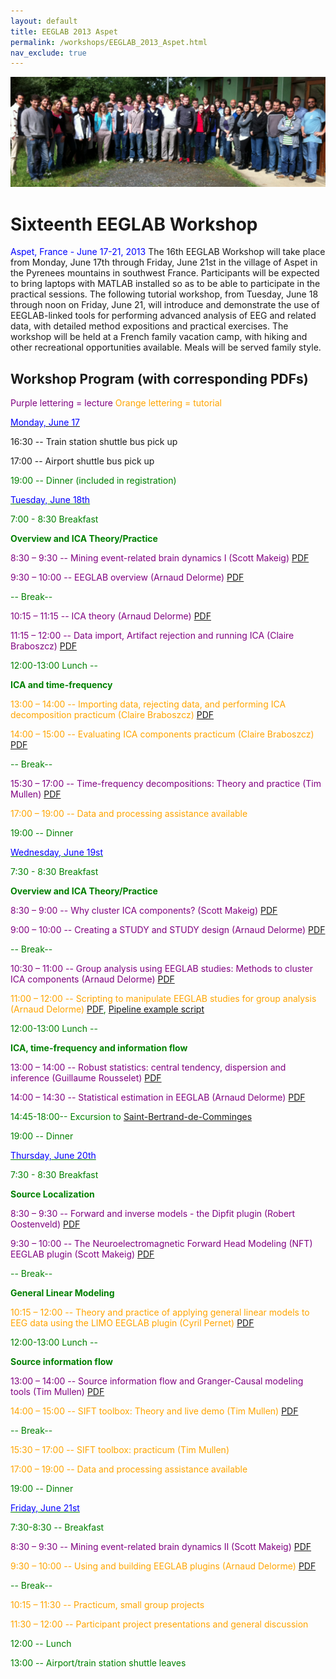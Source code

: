 ```yaml
---
layout: default
title: EEGLAB 2013 Aspet
permalink: /workshops/EEGLAB_2013_Aspet.html
nav_exclude: true
---
```


![700px\|thumb\|center](/assets/images/Group_picture_aspet2013.png)

Sixteenth EEGLAB Workshop
=========================

<span style="color: blue">Aspet, France - June 17-21, 2013</span>
The 16th EEGLAB Workshop will take place from Monday, June 17th through
Friday, June 21st in the village of Aspet in the Pyrenees mountains in
southwest France. Participants will be expected to bring laptops with
MATLAB installed so as to be able to participate in the practical
sessions. The following tutorial workshop, from Tuesday, June 18 through
noon on Friday, June 21, will introduce and demonstrate the use of
EEGLAB-linked tools for performing advanced analysis of EEG and related
data, with detailed method expositions and practical exercises. The
workshop will be held at a French family vacation camp, with hiking and
other recreational opportunities available. Meals will be served family
style.


Workshop Program (with corresponding PDFs)
------------------------------------------

<span style="color: purple">Purple lettering = lecture</span>
<span style="color: orange">Orange lettering = tutorial</span>

<u><span style="color: blue">Monday, June 17</span></u>


16:30 -- Train station shuttle bus pick up

17:00 -- Airport shuttle bus pick up

<span style="color: green">


19:00 -- Dinner (included in registration)</span>

<u><span style="color: blue">Tuesday, June 18th</span></u>


<span style="color: green">7:00 - 8:30 Breakfast</span>

<!-- -->


**Overview and ICA Theory/Practice**


<span style="color: purple">8:30 – 9:30 -- Mining event-related brain dynamics I (Scott Makeig)</span> [PDF](https://sccn.ucsd.edu/githubwiki/files/makeig_eeglab_aspeti3_i.pdf)

<span style="color: purple">9:30 – 10:00 -- EEGLAB overview (Arnaud Delorme)</span> [PDF](https://sccn.ucsd.edu/githubwiki/files/eeglab2013_ad_eeglab_overview.pdf)

<span style="color: green">-- Break--</span>

<span style="color: purple">10:15 – 11:15 -- ICA theory (Arnaud Delorme)</span> [PDF](https://sccn.ucsd.edu/githubwiki/files/eeglab2013_ad_lecture_ica.pdf)

<span style="color: purple">11:15 – 12:00 -- Data import, Artifact rejection and running ICA (Claire Braboszcz)</span> [PDF](https://sccn.ucsd.edu/githubwiki/files/eeglab2013_cb_artifact_and_ica.pdf)
<!-- -->


<span style="color: green">12:00-13:00 Lunch --</span>

<!-- -->


**ICA and time-frequency**


<span style="color: orange">13:00 – 14:00 -- Importing data, rejecting data, and performing ICA decomposition practicum (Claire Braboszcz)</span> [PDF](https://sccn.ucsd.edu/githubwiki/files/eeglab2013_cb_evaluation_ica.pdf)

<span style="color: orange">14:00 – 15:00 -- Evaluating ICA components practicum (Claire Braboszcz)</span> [PDF](https://sccn.ucsd.edu/githubwiki/files/eeglab2013_cb_evaluation_ica.pdf)

<span style="color: green">-- Break--</span>

<span style="color: purple">15:30 – 17:00 -- Time-frequency decompositions: Theory and practice (Tim Mullen)</span> [PDF](https://sccn.ucsd.edu/githubwiki/files/eeglab2013_time_frequency_analysis.pdf)
<!-- -->



<span style="color: orange">17:00 – 19:00 -- Data and processing assistance available</span>

<!-- -->


<span style="color: green">19:00 -- Dinner</span>

<u><span style="color: blue">Wednesday, June 19st</span></u>


<span style="color: green">7:30 - 8:30 Breakfast</span>

<!-- -->


**Overview and ICA Theory/Practice**


<span style="color: purple">8:30 – 9:00 -- Why cluster ICA components? (Scott Makeig)</span> [PDF](https://sccn.ucsd.edu/githubwiki/files/makeig_eeglab_aspet13_clustering.pdf)

<span style="color: purple">9:00 – 10:00 -- Creating a STUDY and STUDY design (Arnaud Delorme)</span> [PDF](https://sccn.ucsd.edu/githubwiki/files/eeglab2013_ad_study_design.pdf)

<span style="color: green">-- Break--</span>

<span style="color: purple">10:30 – 11:00 -- Group analysis using EEGLAB studies: Methods to cluster ICA components (Arnaud Delorme)</span> [PDF](https://sccn.ucsd.edu/githubwiki/files/eeglab2013_ad_study_clustering.pdf)

<span style="color: orange">11:00 – 12:00 -- Scripting to manipulate EEGLAB studies for group analysis (Arnaud Delorme)</span> [PDF](https://sccn.ucsd.edu/githubwiki/files/eeglab2013_ad_study_advanced_and_scripts.pdf), [Pipeline example script](https://sccn.ucsd.edu/githubwiki/files/eeglab_pipeline.zip)
<!-- -->


<span style="color: green">12:00-13:00 Lunch --</span>

<!-- -->


**ICA, time-frequency and information flow**


<span style="color: purple">13:00 – 14:00 -- Robust statistics: central tendency, dispersion and inference (Guillaume Rousselet)</span> [PDF](https://sccn.ucsd.edu/githubwiki/files/eeglab2013_statistics_rousselet.pdf)

<span style="color: purple">14:00 – 14:30 -- Statistical estimation in EEGLAB (Arnaud Delorme)</span> [PDF](https://sccn.ucsd.edu/githubwiki/files/eeglab2013_ad_study_plot_stats.pdf)


<span style="color: green">14:45-18:00-- Excursion to [Saint-Bertrand-de-Comminges](http://en.wikipedia.org/wiki/Saint-Bertrand-de-Comminges)</span>



<span style="color: green">19:00 -- Dinner</span>

<u><span style="color: blue">Thursday, June 20th</span></u>


<span style="color: green">7:30 - 8:30 Breakfast</span>

<!-- -->


**Source Localization**


<span style="color: purple">8:30 – 9:30 -- Forward and inverse models - the Dipfit plugin (Robert Oostenveld)</span> [PDF](https://sccn.ucsd.edu/githubwiki/files/eeglab2013_ad_oostenveld.pdf)

<span style="color: purple">9:30 – 10:00 -- The Neuroelectromagnetic Forward Head Modeling (NFT) EEGLAB plugin (Scott Makeig)</span> [PDF](https://sccn.ucsd.edu/githubwiki/files/nftetc_aspet13.pdf)




<span style="color: green">-- Break--</span>

<!-- -->


**General Linear Modeling**


<span style="color: orange">10:15 – 12:00 -- Theory and practice of applying general linear models to EEG data using the LIMO EEGLAB plugin (Cyril Pernet)</span> [PDF](https://sccn.ucsd.edu/githubwiki/files/limo_aspet_2013.pdf)
<!-- -->


<span style="color: green">12:00-13:00 Lunch --</span>

<!-- -->


**Source information flow**


<span style="color: purple">13:00 – 14:00 -- Source information flow and Granger-Causal modeling tools (Tim Mullen)</span> [PDF](https://sccn.ucsd.edu/githubwiki/files/eeglab2013_sift_lecture.pdf)

<span style="color: orange">14:00 – 15:00 -- SIFT toolbox: Theory and live demo (Tim Mullen)</span> [PDF](https://sccn.ucsd.edu/githubwiki/files/eeglab2013_sift_practicum.pdf)

<span style="color: green">-- Break--</span>

<span style="color: orange">15:30 – 17:00 -- SIFT toolbox: practicum (Tim Mullen)</span>

<!-- -->



<span style="color: orange">17:00 – 19:00 -- Data and processing assistance available</span>

<!-- -->


<span style="color: green">19:00 -- Dinner </span>


<u><span style="color: blue">Friday, June 21st</span></u>


<span style="color: green">7:30-8:30 -- Breakfast</span>

<!-- -->



<span style="color: purple">8:30 – 9:30 -- Mining event-related brain dynamics II (Scott Makeig)</span> [PDF](https://sccn.ucsd.edu/githubwiki/files/eeglab2013_sm_miningii.pdf)

<span style="color: orange">9:30 – 10:00 -- Using and building EEGLAB plugins (Arnaud Delorme)</span> [PDF](https://sccn.ucsd.edu/githubwiki/files/eeglab2013_ad_eeglab_plugins.pdf)
<!-- -->



<span style="color: green">-- Break--</span>

<!-- -->



<span style="color: orange">10:15 – 11:30 -- Practicum, small group projects</span>

<span style="color: orange">11:30 – 12:00 -- Participant project presentations and general discussion</span>

<!-- -->


<span style="color: green">12:00 -- Lunch</span>

<!-- -->


<span style="color: green">13:00 -- Airport/train station shuttle leaves</span>
